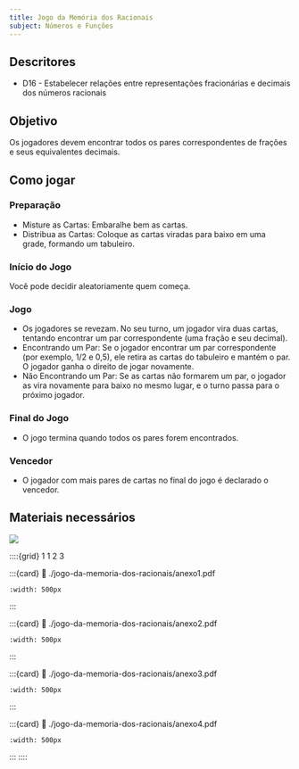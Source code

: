 ```yaml
---
title: Jogo da Memória dos Racionais
subject: Números e Funções
---
```


## Descritores

* D16 - Estabelecer relações entre representações fracionárias e decimais dos números racionais

## Objetivo

Os jogadores devem encontrar todos os pares correspondentes de frações e seus equivalentes decimais.

## Como jogar

### Preparação

* Misture as Cartas: Embaralhe bem as cartas.
* Distribua as Cartas: Coloque as cartas viradas para baixo em uma grade, formando um tabuleiro.

### Início do Jogo

Você pode decidir aleatoriamente quem começa.

### Jogo

* Os jogadores se revezam. No seu turno, um jogador vira duas cartas, tentando encontrar um par correspondente (uma fração e seu decimal).
* Encontrando um Par: Se o jogador encontrar um par correspondente (por exemplo, 1/2 e 0,5), ele retira as cartas do tabuleiro e mantém o par. O jogador ganha o direito de jogar novamente.
* Não Encontrando um Par: Se as cartas não formarem um par, o jogador as vira novamente para baixo no mesmo lugar, e o turno passa para o próximo jogador.

### Final do Jogo

* O jogo termina quando todos os pares forem encontrados.

### Vencedor

* O jogador com mais pares de cartas no final do jogo é declarado o vencedor.

## Materiais necessários

[![](https://badgen.net/badge/Download/ZIP)](./jogo-da-memoria-dos-racionais/tudo.zip)

::::{grid} 1 1 2 3

:::{card}
:link: ./jogo-da-memoria-dos-racionais/anexo1.pdf
```{image} ./jogo-da-memoria-dos-racionais/anexo1.png
:width: 500px
```
:::

:::{card}
:link: ./jogo-da-memoria-dos-racionais/anexo2.pdf
```{image} ./jogo-da-memoria-dos-racionais/anexo2.png
:width: 500px
```
:::

:::{card}
:link: ./jogo-da-memoria-dos-racionais/anexo3.pdf
```{image} ./jogo-da-memoria-dos-racionais/anexo3.png
:width: 500px
```
:::

:::{card}
:link: ./jogo-da-memoria-dos-racionais/anexo4.pdf
```{image} ./jogo-da-memoria-dos-racionais/anexo4.png
:width: 500px
```
:::
::::